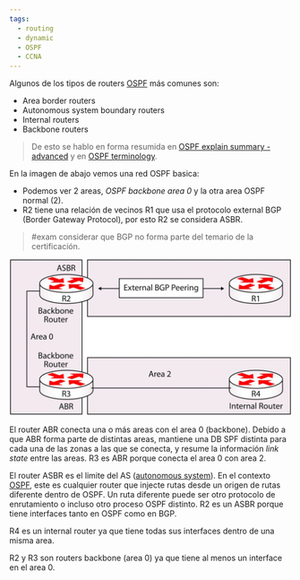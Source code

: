 ```yaml
---
tags:
  - routing
  - dynamic
  - OSPF
  - CCNA
---
```

Algunos de los tipos de routers [OSPF](OSPF.md) más comunes son:
- Area border routers 
- Autonomous system boundary routers 
- Internal routers 
- Backbone routers 

> De esto se hablo en forma resumida en [OSPF explain summary - advanced](OSPF%20explain%20summary%20-%20advanced.md) y en [OSPF terminology](OSPF%20terminology.md). 

En la imagen de abajo vemos una red OSPF basica:
- Podemos ver 2 areas, _OSPF backbone area 0_ y la otra area OSPF normal (2). 
- R2 tiene una relación de vecinos R1 que usa el protocolo external BGP (Border Gateway Protocol), por esto R2 se considera ASBR.

> #exam considerar que BGP no forma parte del temario de la certificación.

![](_anexos_/16-5-scaled.jpg)

El router ABR conecta una o más areas con el area 0 (backbone). Debido a que ABR forma parte de distintas areas, mantiene una DB SPF distinta para cada una de las zonas a las que se conecta, y resume la información _link state_ entre las areas. R3 es ABR porque conecta el area 0 con area 2. 

El router ASBR es el limite del AS ([autonomous system](autonomous%20system.md)). En el contexto [OSPF](OSPF.md), este es cualquier router que injecte rutas desde un origen de rutas diferente dentro de OSPF. Un ruta diferente puede ser otro protocolo de enrutamiento o incluso otro proceso OSPF distinto.  R2 es un ASBR porque tiene interfaces tanto en OSPF como en BGP. 

R4 es un internal router ya que tiene todas sus interfaces dentro de una misma area. 

R2 y R3 son routers backbone (area 0) ya que tiene al menos un interface en el area 0. 